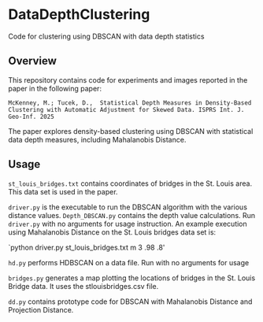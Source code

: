 # DataDepthClustering

Code for clustering using DBSCAN with data depth statistics

## Overview

This repository contains code for experiments and images reported in the paper in the following paper:

`McKenney, M.; Tucek, D., 
Statistical Depth Measures in
Density-Based Clustering with
Automatic Adjustment for Skewed
Data. ISPRS Int. J. Geo-Inf. 2025` 

The paper explores density-based clustering using DBSCAN with statistical data depth measures, including Mahalanobis Distance.

## Usage

`st_louis_bridges.txt` contains coordinates of bridges in the St. Louis area.  This data set is used in the paper.

`driver.py` is the executable to run the DBSCAN algorithm with the various distance values.  `Depth_DBSCAN.py` contains the depth value calculations. Run `driver.py` with no arguments for usage instruction.  An example execution using Mahalanobis Distance on the St. Louis bridges data set is: 

`python driver.py st_louis_bridges.txt m 3 .98 .8'

`hd.py` performs HDBSCAN on a data file.  Run with no arguments for usage

`bridges.py` generates a map plotting the locations of bridges in the St. Louis Bridge data. It uses the stlouisbridges.csv file.

`dd.py` contains prototype code for DBSCAN with Mahalanobis Distance and Projection Distance.

